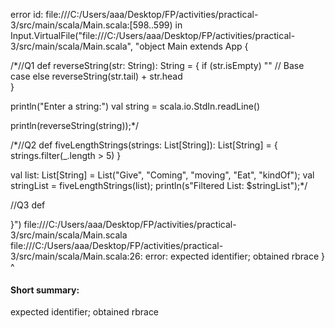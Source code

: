error id: file:///C:/Users/aaa/Desktop/FP/activities/practical-3/src/main/scala/Main.scala:[598..599) in Input.VirtualFile("file:///C:/Users/aaa/Desktop/FP/activities/practical-3/src/main/scala/Main.scala", "object Main extends App {

  /*//Q1
  def reverseString(str: String): String = {
    if (str.isEmpty) ""  // Base case
    else reverseString(str.tail) + str.head  
  }

  println("Enter a string:")
  val string = scala.io.StdIn.readLine() 

  println(reverseString(string));*/

  /*//Q2
  def fiveLengthStrings(strings: List[String]): List[String] = {
    strings.filter(_.length > 5)
  }

  val list: List[String] = List("Give", "Coming", "moving", "Eat", "kindOf");
  val stringList = fiveLengthStrings(list);
  println(s"Filtered List: $stringList");*/

  //Q3
  def 

}")
file:///C:/Users/aaa/Desktop/FP/activities/practical-3/src/main/scala/Main.scala
file:///C:/Users/aaa/Desktop/FP/activities/practical-3/src/main/scala/Main.scala:26: error: expected identifier; obtained rbrace
}
^
#### Short summary: 

expected identifier; obtained rbrace